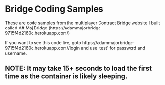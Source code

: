 # Bridge Coding Samples
<p>These are code samples from the multiplayer Contract Bridge website I built called A# Maj Bridge (https://adammajorbridge-9715f4d2160d.herokuapp.com/)<p>
<p>If you want to see this code live, goto https://adammajorbridge-9715f4d2160d.herokuapp.com//login and use 'test' for password and username.<p>
<h2>NOTE: It may take 15+ seconds to load the first time as the container is likely sleeping.<h2>
